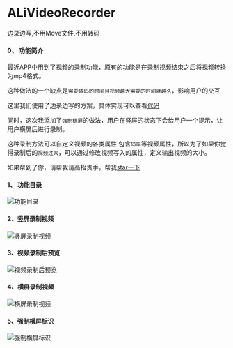 # ALiVideoRecorder
边录边写,不用Move文件,不用转码

#### 0、 功能简介

最近APP中用到了视频的录制功能，原有的功能是在录制视频结束之后将视频转换为mp4格式。

这种做法的一个缺点是`需要转码的时间且视频越大需要的时间就越久`，影响用户的交互

这里我们使用了边录边写的方案，具体实现可以查看[代码](https://github.com/LeeWongSnail/ALiVideoRecorder)

同时，这次我添加了`强制横屏`的做法，用户在竖屏的状态下会给用户一个提示，让用户横屏后进行录制。

这种录制方法可以自定义视频的各类属性 包含`码率`等视频属性，所以为了如果你觉得录制后的`视频过大`，可以通过修改视频写入的属性，定义输出视频的大小。

如果帮到了你，请帮我请高抬贵手，帮我[star一下](https://github.com/LeeWongSnail/ALiVideoRecorder)

#### 1、 功能目录

![功能目录](https://i.niupic.com/images/2016/10/13/ecE1gl.jpg)

#### 2、竖屏录制视频

![竖屏录制视频](https://i.niupic.com/images/2016/10/13/D7NLJg.png)

#### 3、视频录制后预览

![视频录制后预览](https://i.niupic.com/images/2016/10/13/BwrDKL.png)

#### 4、横屏录制视频

![横屏录制视频](https://i.niupic.com/images/2016/10/13/BdmigA.png)

#### 5、强制横屏标识

![强制横屏标识](https://i.niupic.com/images/2016/10/13/ogsTlO.png)








